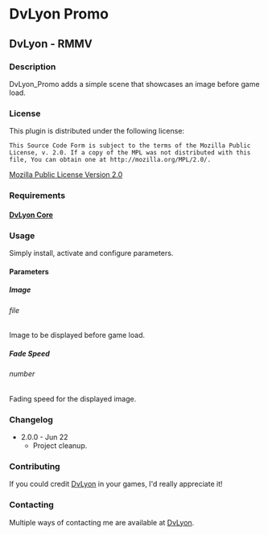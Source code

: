 # DvLyon Promo

## DvLyon - RMMV

### Description

DvLyon_Promo adds a simple scene that showcases an image before game load.

### License

This plugin is distributed under the following license:

	This Source Code Form is subject to the terms of the Mozilla Public
	License, v. 2.0. If a copy of the MPL was not distributed with this
	file, You can obtain one at http://mozilla.org/MPL/2.0/.

[Mozilla Public License Version 2.0](http://mozilla.org/MPL/2.0/ "Mozilla Public License Version 2.0")

### Requirements

#### [DvLyon Core](https://dvlyon.com/rmmv/plugins/core)

### Usage

Simply install, activate and configure parameters.

#### Parameters

##### Image
###### file

Image to be displayed before game load.

##### Fade Speed
###### number

Fading speed for the displayed image.

### Changelog

* 2.0.0 - Jun 22
  * Project cleanup.

### Contributing

If you could credit [DvLyon](https://dvlyon.com) in your games, I'd really appreciate it!

### Contacting

Multiple ways of contacting me are available at [DvLyon](https://dvlyon.com).
